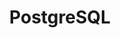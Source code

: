 ---
title: "PostgreSQL"
layout: category-postgresql
permalink: /postgresql/
author_profile: false
---